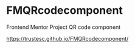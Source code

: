 # FMQRcodecomponent
Frontend Mentor Project QR code component

https://trustesc.github.io/FMQRcodecomponent/
